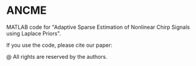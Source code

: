 # ANCME

MATLAB code for "Adaptive Sparse Estimation of Nonlinear Chirp Signals using Laplace Priors".

If you use the code, please cite our paper:


@ All rights are reserved by the authors.
